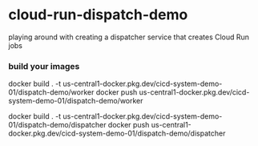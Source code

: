 # cloud-run-dispatch-demo
playing around with creating a dispatcher service that creates Cloud Run jobs

### build your images

docker build . -t us-central1-docker.pkg.dev/cicd-system-demo-01/dispatch-demo/worker
docker push us-central1-docker.pkg.dev/cicd-system-demo-01/dispatch-demo/worker

docker build . -t us-central1-docker.pkg.dev/cicd-system-demo-01/dispatch-demo/dispatcher
docker push us-central1-docker.pkg.dev/cicd-system-demo-01/dispatch-demo/dispatcher
